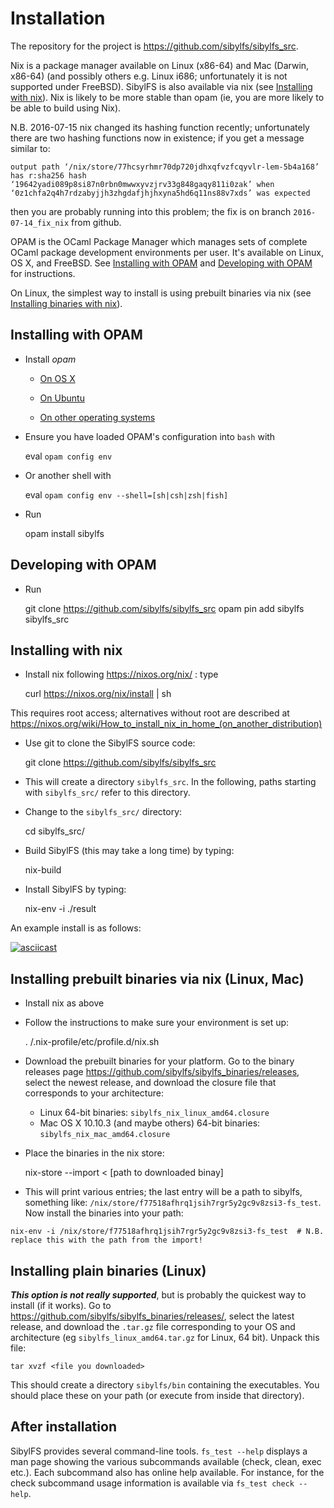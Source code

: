 # Installation

The repository for the project is <https://github.com/sibylfs/sibylfs_src>.

Nix is a package manager available on Linux (x86-64) and Mac (Darwin,
x86-64) (and possibly others e.g. Linux i686; unfortunately it is not
supported under FreeBSD). SibylFS is also available via nix (see
[Installing with nix](#nix-install)). Nix is likely to be more stable
than opam (ie, you are more likely to be able to build using Nix).

N.B. 2016-07-15 nix changed its hashing function recently;
unfortunately there are two hashing functions now in existence; if you
get a message similar to:

```
output path ‘/nix/store/77hcsyrhmr70dp720jdhxqfvzfcqyvlr-lem-5b4a168’ has r:sha256 hash ‘19642yadi089p8si87n0rbn0mwwxyvzjrv33g848gaqy811i0zak’ when ‘0z1chfa2q4h7rdzabyjjh3zhgdafjhjhxyna5hd6q11ns88v7xds’ was expected
```

then you are probably running into this problem; the fix is on branch
`2016-07-14_fix_nix` from github.

OPAM is the OCaml Package Manager which manages sets of complete OCaml
package development environments per user. It's available on Linux, OS
X, and FreeBSD. See [Installing with OPAM](#opam-install) and [Developing
with OPAM](#opam-develop) for instructions.

On Linux, the simplest way to install is using prebuilt binaries via nix
(see [Installing binaries with nix](#nix-binaries)).

<!-- Potentially quicker, but fragile, is to
install "plain binaries".  -->

## <a name="opam-install"></a> Installing with OPAM

  - Install *opam*

    - [On OS X](http://opam.ocaml.org/doc/Install.html#OSX)

    - [On Ubuntu](http://opam.ocaml.org/doc/Install.html#Ubuntu)

    - [On other operating systems](http://opam.ocaml.org/doc/Install.html)

  - Ensure you have loaded OPAM's configuration into `bash` with


    eval `opam config env`


  - Or another shell with


    eval `opam config env --shell=[sh|csh|zsh|fish]`


  - Run


    opam install sibylfs


## <a name="opam-develop"></a> Developing with OPAM

  - Run


    git clone https://github.com/sibylfs/sibylfs_src
    opam pin add sibylfs sibylfs_src


## <a name="nix-install"></a> Installing with nix

  - Install nix following https://nixos.org/nix/ : type 
  

    curl https://nixos.org/nix/install | sh
    
    
  This requires
  root access; alternatives without root are described at
  <https://nixos.org/wiki/How_to_install_nix_in_home_(on_another_distribution)>
      
  - Use git to clone the SibylFS source code:
  
  
    git clone https://github.com/sibylfs/sibylfs_src
    
  - This will create a directory `sibylfs_src`. In the following, paths starting
    with `sibylfs_src/` refer to this directory.

  - Change to the `sibylfs_src/` directory: 
  
  
    cd sibylfs_src/
    
  - Build SibylFS (this may take a long time) by typing: 
  
  
    nix-build
    
  - Install SibylFS by typing:
  
  
    nix-env -i ./result
    


An example install is as follows:

[![asciicast](https://asciinema.org/a/c4nxhmnn1ctsi1w1615wzgrrf.png)](https://asciinema.org/a/c4nxhmnn1ctsi1w1615wzgrrf)


## <a name="nix-binaries"></a> Installing prebuilt binaries via nix (Linux, Mac)

  - Install nix as above
    
  - Follow the instructions to make sure your environment is set up: 
  

    . <your home directory>/.nix-profile/etc/profile.d/nix.sh

  - Download the prebuilt binaries for your platform. Go to the binary releases page <https://github.com/sibylfs/sibylfs_binaries/releases>, select the newest release, and download the closure file that corresponds to your architecture:
    - Linux 64-bit binaries: `sibylfs_nix_linux_amd64.closure`
    - Mac OS X 10.10.3 (and maybe others) 64-bit binaries: `sibylfs_nix_mac_amd64.closure`
    
  - Place the binaries in the nix store: 


    nix-store --import <   [path to downloaded binay]
    
   - This will print various entries; the last entry will be a path to sibylfs, something like:
    `/nix/store/f77518afhrq1jsih7rgr5y2gc9v8zsi3-fs_test`. Now install the binaries into your path: 


    nix-env -i /nix/store/f77518afhrq1jsih7rgr5y2gc9v8zsi3-fs_test  # N.B. replace this with the path from the import!



## Installing plain binaries (Linux)

***This option is not really supported***, but is probably the
quickest way to install (if it works). Go to
<https://github.com/sibylfs/sibylfs_binaries/releases/>, select the
latest release, and download the `.tar.gz` file corresponding to your OS
and architecture (eg `sibylfs_linux_amd64.tar.gz` for Linux, 64
bit). Unpack this file:

    tar xvzf <file you downloaded>
    
This should create a directory `sibylfs/bin` containing the
executables. You should place these on your path (or execute from
inside that directory).


## After installation

SibylFS provides several command-line tools. `fs_test --help` displays a
man page showing the various subcommands available (check, clean, exec
etc.). Each subcommand also has online help available. For instance, for
the check subcommand usage information is available via `fs_test check --help`.



